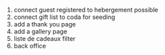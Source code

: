 1. connect guest registered to hebergement possible
2. connect gift list to coda for seeding
3. add a thank you page
4. add a gallery page
5. liste de cadeaux filter
6. back office